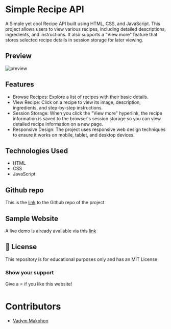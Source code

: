 # Simple Recipe API

A Simple yet cool Recipe API built using HTML, CSS, and JavaScript. This project allows users to view various recipes, including detailed descriptions, ingredients, and instructions. It also supports a "View more" feature that stores selected recipe details in session storage for later viewing.

## Preview
![preview](https://github.com/user-attachments/assets/cbb3eaad-a6db-4561-9996-75e3cdfa5e51)

## Features

- Browse Recipes: Explore a list of recipes with their basic details.
- View Recipe: Click on a recipe to view its image, description, ingredients, and step-by-step instructions.
- Session Storage: When you click the "View more" hyperlink, the recipe information is saved to the browser's session storage so you can view detailed recipe information on a new page.
- Responsive Design: The project uses responsive web design techniques to ensure it works on mobile, tablet, and desktop devices.

## Technologies Used

- HTML
- CSS
- JavaScript

## Github repo

This is the [link](https://github.com/VadymMakohon/RecepiAPI) to the Github repo of the project

## Sample Website

A live demo is already available via this [link](https://vadymmakohon.github.io/RecepiAPI/)

## 📜 License

This repository is for educational purposes only and has an MIT License

### Show your support

Give a ⭐ if you like this website!

# Contributors

- [Vadym Makohon](https://github.com/VadymMakohon)
